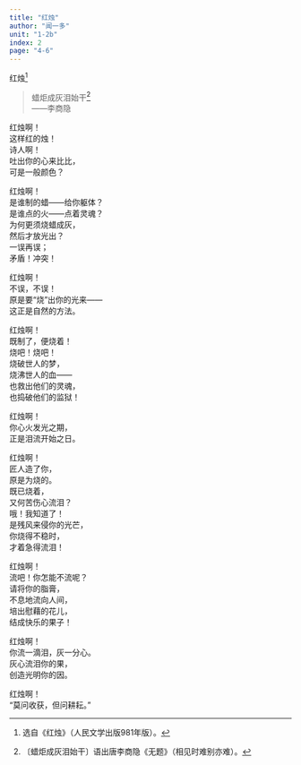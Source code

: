 ```yaml
---
title: "红烛"
author: "闻一多"
unit: "1-2b"
index: 2
page: "4-6"
---
```


红烛[^1-c]

> 蜡炬成灰泪始干[^1-d]  
> ——李商隐

红烛啊！  
这样红的烛！  
诗人啊！  
吐出你的心来比比，  
可是一般颜色？  

[^1-c]:  选自《红烛》（人民文学出版981年版）。
[^1-d]:  〔蜡炬成灰泪始干〕语出唐李商隐《无题》（相见时难别亦难）。

红烛啊！  
是谁制的蜡——给你躯体？  
是谁点的火——点着灵魂？  
为何更须烧蜡成灰，  
然后才放光出？  
一误再误；  
矛盾！冲突！  

红烛啊！  
不误，不误！  
原是要“烧”出你的光来——  
这正是自然的方法。  

红烛啊！  
既制了，便烧着！  
烧吧！烧吧！  
烧破世人的梦，  
烧沸世人的血——  
也救出他们的灵魂，  
也捣破他们的监狱！  

红烛啊！  
你心火发光之期，  
正是泪流开始之日。  

红烛啊！  
匠人造了你，  
原是为烧的。  
既已烧着，  
又何苦伤心流泪？  
哦！我知道了！  
是残风来侵你的光芒，  
你烧得不稳时，  
才着急得流泪！  

红烛啊！  
流吧！你怎能不流呢？  
请将你的脂膏，  
不息地流向人间，  
培出慰藉的花儿，  
结成快乐的果子！  

红烛啊！  
你流一滴泪，灰一分心。  
灰心流泪你的果，  
创造光明你的因。  

红烛啊！  
“莫问收获，但问耕耘。”  
